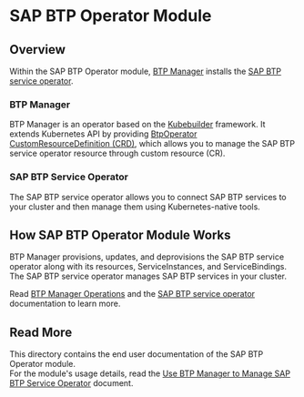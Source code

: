 # SAP BTP Operator Module

## Overview

Within the SAP BTP Operator module, [BTP Manager](https://github.com/kyma-project/btp-manager) installs the [SAP BTP service operator](https://github.com/SAP/sap-btp-service-operator/blob/main/README.md).

### BTP Manager

BTP Manager is an operator based on the [Kubebuilder](https://github.com/kubernetes-sigs/kubebuilder) framework. It extends Kubernetes API by providing [BtpOperator CustomResourceDefinition (CRD)](https://github.com/kyma-project/btp-manager/blob/main/config/crd/bases/operator.kyma-project.io_btpoperators.yaml), which allows you to manage the SAP BTP service operator resource through custom resource (CR). 

### SAP BTP Service Operator

The SAP BTP service operator allows you to connect SAP BTP services to your cluster and then manage them using Kubernetes-native tools.

## How SAP BTP Operator Module Works

BTP Manager provisions, updates, and deprovisions the SAP BTP service operator along with its resources, ServiceInstances, and ServiceBindings. The SAP BTP service operator manages SAP BTP services in your cluster.

Read [BTP Manager Operations](../contributor/02-10-operations.md) and the [SAP BTP service operator](https://github.com/SAP/sap-btp-service-operator) documentation to learn more.

## Read More

This directory contains the end user documentation of the SAP BTP Operator module.  
For the module's usage details, read the [Use BTP Manager to Manage SAP BTP Service Operator](02-10-usage.md) document.
